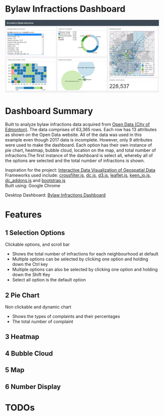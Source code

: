 # Bylaw Infractions Dashboard
![](bylaw-infractions.gif)

# Dashboard Summary
Built to analyze bylaw infractions data acquired from [Open Data (City of Edmonton)](https://data.edmonton.ca/Community-Services/Bylaw-Infractions/xgwu-c37w). The data comprises of 63,365 rows. Each row has 13 attributes as shown on the Open Data website. All of the data was used in this example even though 2017 data is incomplete. However, only 9 attributes were used to make the dashboard. Each option has their own instance of pie chart, heatmap, bubble cloud, location on the map, and total number of infractions.The first instance of the dashboard is select all, whereby all of the options are selected and the total number of infractions is shown.

Inspiration for the project: [Interactive Data Visualization of Geospatial Data](http://adilmoujahid.com/posts/2016/08/interactive-data-visualization-geospatial-d3-dc-leaflet-python/)<br>
Frameworks used include: [crossfilter.js](http://square.github.io/crossfilter/), [dc.js](https://dc-js.github.io/dc.js/), [d3.js](https://d3js.org/), [leaflet.js](http://leafletjs.com/), [keen_io.js](https://keen.github.io/dashboards/), [dc_addons.js](https://github.com/Intellipharm/dc-addons) and [bootstrap.js](https://getbootstrap.com/docs/3.3/javascript/)<br>
Built using: Google Chrome

Desktop Dashboard: [Bylaw Infractions Dashboard](https://mikelotis.github.io/Edmonton-Bylaw-Infractions/)

# Features
## 1 Selection Options
Clickable options, and scroll bar
* Shows the total number of infractions for each neighbourhood at default
* Multiple options can be selected by clicking one option and holding down the Ctrl key  
* Multiple options can also be selected by clicking one option and holding down the Shift Key
* Select all option is the default option
## 2 Pie Chart
Non clickable and dynamic chart
* Shows the types of complaints and their percentages
* The total number of complaint 
## 3 Heatmap
## 4 Bubble Cloud
## 5 Map
## 6 Number Display
# TODOs
